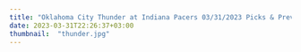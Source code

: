 ```yaml
---
title: "Oklahoma City Thunder at Indiana Pacers 03/31/2023 Picks & Preview"
date: 2023-03-31T22:26:37+03:00
thumbnail:  "thunder.jpg"
---
```


